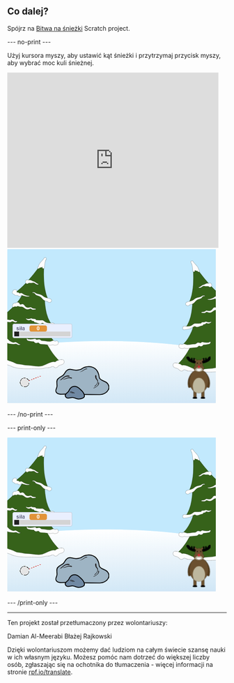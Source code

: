 ## Co dalej?

Spójrz na [Bitwa na śnieżki](https://projects.raspberrypi.org/pl-PL/projects/snowball-fight) Scratch project.

--- no-print ---

Użyj kursora myszy, aby ustawić kąt śnieżki i przytrzymaj przycisk myszy, aby wybrać moc kuli śnieżnej.

<div class="scratch-preview">
  <iframe allowtransparency="true" width="485" height="402" src="https://scratch.mit.edu/projects/embed/302159331/?autostart=true" frameborder="0" scrolling="no"></iframe>
  <img src="images/snow-final.png">
</div>

--- /no-print ---

--- print-only ---

![zrealizowany projekt](images/snow-final.png)

--- /print-only ---

***

Ten projekt został przetłumaczony przez wolontariuszy:

Damian Al-Meerabi
Błażej Rajkowski

Dzięki wolontariuszom możemy dać ludziom na całym świecie szansę nauki w ich własnym języku. Możesz pomóc nam dotrzeć do większej liczby osób, zgłaszając się na ochotnika do tłumaczenia - więcej informacji na stronie [rpf.io/translate](https://rpf.io/translate).